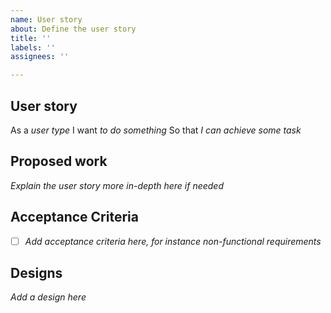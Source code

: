 ```yaml
---
name: User story
about: Define the user story
title: ''
labels: ''
assignees: ''

---
```


## User story
As a *user type*
I want *to do something*
So that *I can achieve some task*

## Proposed work
*Explain the user story more in-depth here if needed*

## Acceptance Criteria
- [ ] *Add acceptance criteria here, for instance non-functional requirements*

## Designs
*Add a design here*
